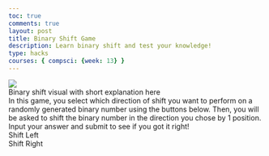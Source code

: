```yaml
---
toc: true
comments: true
layout: post
title: Binary Shift Game
description: Learn binary shift and test your knowledge!
type: hacks
courses: { compsci: {week: 13} }
---
```


<html lang="en">
<head>
  <meta charset="UTF-8">
  <meta name="viewport" content="width=device-width, initial-scale=1.0">
  <link rel="stylesheet" href="styles.css">
  <title>Binary Shifter Game</title>
</head>

<img src="/tri2/images/shift.png">
<div>Binary shift visual with short explanation here</div>

<div>In this game, you select which direction of shift you want to perform on a randomly generated binary number using the buttons below. Then, you will be asked to shift the binary number in the direction you chose by 1 position. Input your answer and submit to see if you got it right!</div>

<body>
  <div class="container">
    <div class="output" id="output"></div>
    <div class="button" id="left-shift" onclick="shift('left')">Shift Left</div>
    <div class="button" id="right-shift" onclick="shift('right')">Shift Right</div>
  </div>

  <script src="script.js"></script>
</body>
</html>

<script>
    function generateBinaryNumber(bits) {
  return Math.floor(Math.random() * Math.pow(2, bits)).toString(2).padStart(bits, '0');
}

// direction of shift
function shift(direction) {
  const output = document.getElementById('output');
  const binaryNumber = generateBinaryNumber(8); // here you can change the number of bits, right now there are 8

  output.textContent = binaryNumber; // updates the output div with the shifted binary number

  const positions = 1; // may code random position in the future

  const playerAnswer = prompt(`Enter the result of ${direction === 'left' ? 'left' : 'right'} shifting the binary number: ${binaryNumber} by ${positions} positions`);

  const correctAnswer = direction === 'left'
    ? binaryNumber.slice(positions) + '0'.repeat(positions)
    : '0'.repeat(positions) + binaryNumber.slice(0, -positions);

  if (playerAnswer === correctAnswer) {
    alert('Correct! :)');
  } else {
    alert(`Incorrect >:( The correct answer is ${correctAnswer}. Please review binary shift above.`);
  }
}
</script>
